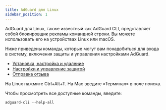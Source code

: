 ```yaml
---
title: AdGuard для Linux
sidebar_position: 1
---
```


AdGuard для Linux, также известный как AdGuard CLI, представляет собой блокировщик рекламы командной строки. Вы можете использовать его на устройствах Linux или macOS.

Ниже приведены команды, которые могут вам понадобиться для входа в систему, включения защиты и управления настройками AdGuard.

- [Установка, настройка и удаление](/adguard-for-linux/installation)
- [Настройки и управление защитой](/adguard-for-linux/settings)
- [Отправка отзыва](/adguard-for-linux/feedback)

На Linux нажмите Ctrl+Alt+T. На Mac введите «Терминал» в поле поиска.

Чтобы просмотреть все доступные команды, введите:

```
adguard-cli --help-all
```
